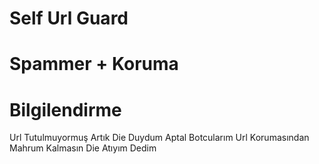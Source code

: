 # Self Url Guard

# Spammer + Koruma

# Bilgilendirme
Url Tutulmuyormuş Artık Die Duydum Aptal Botcularım Url Korumasından Mahrum Kalmasın Die Atıyım Dedim

